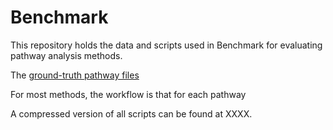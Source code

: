 # Benchmark
This repository holds the data and scripts used in Benchmark for evaluating pathway analysis methods.

The [ground-truth pathway files ](https://github.com/hedgehug/Benchmark/tree/main/pathway_files)

For most methods, the workflow is that for each pathway

A compressed version of all scripts can be found at XXXX.
